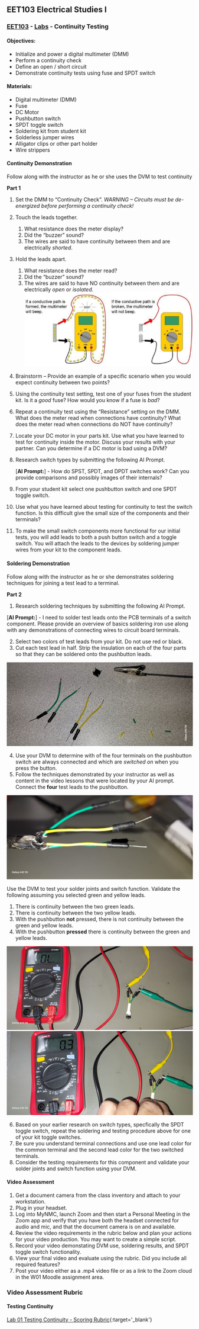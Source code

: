 ﻿---
layout: default
---

## EET103 Electrical Studies I

### [EET103](../../) - [Labs](../) - Continuity Testing

#### Objectives: 

- Initialize and power a digital multimeter (DMM) 
- Perform a continuity check 
- Define an open / short circuit
- Demonstrate continuity tests using fuse and SPDT switch  

#### Materials: 

- Digital multimeter (DMM) 
- Fuse
- DC Motor
- Pushbutton switch
- SPDT toggle switch
- Soldering kit from student kit
- Solderless jumper wires
- Alligator clips or other part holder
- Wire strippers 

#### Continuity Demonstration

Follow along with the instructor as he or she uses the DVM to test continuity

**Part 1**
1. Set the DMM to “Continuity Check”.   *WARNING – Circuits must be de-energized before performing a continuity check!*
2. Touch the leads together.
   1. What resistance does the meter display?
   1. Did the “buzzer” sound?
   1. The wires are said to have continuity between them and are electrically *shorted*.
3. Hold the leads apart.
   1. What resistance does the meter read?
   2. Did the “buzzer” sound?
   3. The wires are said to have NO continuity between them and are electrically *open* or *isolated*.
   ![dvm continuity test](dvm_continuity_test.jpg)
4. Brainstorm – Provide an example of a specific scenario when you would expect continuity between two points?
5. Using the continuity test setting, test one of your fuses from the student kit. Is it a *good* fuse? How would you know if a fuse is *bad*? 
6. Repeat a continuity test using the “Resistance” setting on the DMM. What does the meter read when connections have continuity? What does the meter read when connections do NOT have continuity?
7. Locate your DC motor in your parts kit. Use what you have learned to test for continuity inside the motor. Discuss your results with your partner. Can you determine if a DC motor is bad using a DVM?
8. Research switch types by submitting the following AI Prompt.

   [**AI Prompt:**] - How do SPST, SPDT, and DPDT switches work? Can you provide comparisons and possibly images of their internals?

8. From your student kit select one pushbutton switch and one SPDT toggle switch.
9. Use what you have learned about testing for continuity to test the switch function. Is this difficult give the small size of the components and their terminals?
10. To make the small switch components more functional for our initial tests, you will add leads to both a push button switch and a toggle switch. You will attach the leads to the devices by soldering jumper wires from your kit to the component leads.

#### Soldering Demonstration

Follow along with the instructor as he or she demonstrates soldering techniques for joining a test lead to a terminal.

**Part 2**
1. Research soldering techniques by submitting the following AI Prompt.

[**AI Prompt:**] - I need to solder test leads onto the PCB terminals of a switch component. Please provide an overview of basics soldering iron use along with any demonstrations of connecting wires to circuit board terminals.

2. Select two colors of test leads from your kit. Do not use red or black.
3. Cut each test lead in half. Strip the insulation on each of the four parts so that they can be soldered onto the pushbutton leads.

![alt text](test_leads.jpg) 

4. Use your DVM to determine with of the four terminals on the pushbutton switch are always connected and which are *switched on* when you press the button. 
5. Follow the techniques demonstrated by your instructor as well as content in the video lessons that were located by your AI prompt. Connect the **four** test leads to the pushbutton. 

![alt text](pb_switch_w_leads.jpg)

Use the DVM to test your solder joints and switch function. Validate the following assuming you selected green and yellow leads.
   1. There is continuity between the two green leads.
   2. There is continuity between the two yellow leads.
   3. With the pushbutton **not** pressed, there is not continuity between the green and yellow leads.
   4. With the pushbutton **pressed** there is continuity between the green and yellow leads.

![alt text](pb_cont_test_open.jpg)  ![alt text](pb_cont_test_pressed.jpg) 


6. Based on your earlier research on switch types, specfically the SPDT toggle switch, repeat the soldering and testing procedure above for one of your kit toggle switches.
7. Be sure you understand terminal connections and use one lead color for the common terminal and the second lead color for the two switched terminals.
8. Consider the testing requirements for this component and validate your solder joints and switch function using your DVM.

#### Video Assessment 

1. Get a document camera from the class inventory and attach to your workstation.
2. Plug in your headset.
3. Log into MyNMC, launch Zoom and then start a Personal Meeting in the Zoom app and verify that you have both the headset connected for audio and mic, and that the document camera is on and available.
4. Review the video requirements in the rubric below and plan your actions for your video production. You may want to create a simple script.
5. Record your video demonstating DVM use, soldering results, and SPDT toggle switch functionality.
6. View your final video and evaluate using the rubric. Did you include all required features? 
6. Post your video either as a .mp4 video file or as a link to the Zoom cloud in the W01 Moodle assignment area.

### Video Assessment Rubric
#### Testing Continuity

[Lab 01 Testing Continuity - Scoring Rubric](l01_rubric.pdf){:target='_blank'}